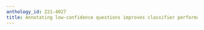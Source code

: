 ```yaml
---
anthology_id: Z21-4027
title: Annotating low-confidence questions improves classifier performance
---
```

